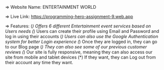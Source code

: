 => Website Name: ENTERTAINMENT WORLD

=> Live Link: https://programming-hero-assignment-9.web.app

=> Features:
        (*) Offers 6 different Entertainment event services based on Users needs
        (*) Users can create their profile using Email and Password and log in using their accounts
        (*) Users can also use the Google Authentication system for better Login experience
        (*) Once they are logged in, they can go to our Blog page 
        (*) They can also see some of our previous customer reviews
        (*) Our site is fully responsive, meaning they can also access our site from mobile and tablet devices
        (*) If they want, they can Log out from their account any time they want.